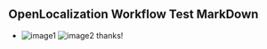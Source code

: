 ## OpenLocalization Workflow Test MarkDown
* ![image1](.\5794172f-88de-4c8e-8a9e-1a00ee664f07.PNG)   ![image2](.\1618b3c5-f138-4b70-8f40-29a74cf1b095.png) 
thanks!